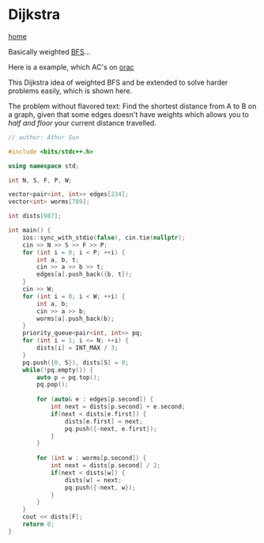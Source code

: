 # Dijkstra

[home](/)

Basically weighted [BFS](/Basic_Notes/Graph_Theory/BFS)...

Here is a example, which AC's on [orac](http://orac.amt.edu.au/cgi-bin/train/problem.pl?set=fario04&problemid=107)

This Dijkstra idea of weighted BFS and be extended to solve harder problems easily, which is shown here.

The problem without flavored text:
Find the shortest distance from A to B on a graph, given that some edges doesn't have weights which allows you to *half and floor* your current distance travelled.

```c++
// author: Athur Sun

#include <bits/stdc++.h>

using namespace std;

int N, S, F, P, W;

vector<pair<int, int>> edges[234];
vector<int> worms[789];

int dists[987];

int main() {
    ios::sync_with_stdio(false), cin.tie(nullptr);
    cin >> N >> S >> F >> P;
    for (int i = 0; i < P; ++i) {
        int a, b, t;
        cin >> a >> b >> t;
        edges[a].push_back({b, t});
    }
    cin >> W;
    for (int i = 0; i < W; ++i) {
        int a, b;
        cin >> a >> b;
        worms[a].push_back(b);
    }
    priority_queue<pair<int, int>> pq;
    for (int i = 1; i <= N; ++i) {
        dists[i] = INT_MAX / 3;
    }
    pq.push({0, S}), dists[S] = 0;
    while(!pq.empty()) {
        auto p = pq.top();
        pq.pop();
        
        for (auto& e : edges[p.second]) {
            int next = dists[p.second] + e.second;
            if(next < dists[e.first]) {
                dists[e.first] = next;
                pq.push({-next, e.first});
            }
        }
        
        for (int w : worms[p.second]) {
            int next = dists[p.second] / 2;
            if(next < dists[w]) {
                dists[w] = next;
                pq.push({-next, w});
            }
        }
    }
    cout << dists[F];
    return 0;
}
```
